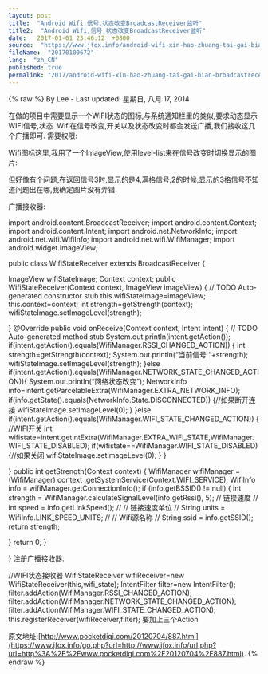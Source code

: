 ```yaml
---
layout: post
title:  "Android Wifi,信号,状态改变BroadcastReceiver监听"
title2:  "Android Wifi,信号,状态改变BroadcastReceiver监听"
date:   2017-01-01 23:46:12  +0800
source:  "https://www.jfox.info/android-wifi-xin-hao-zhuang-tai-gai-bian-broadcastreceiver-jian-ting.html"
fileName:  "20170100672"
lang:  "zh_CN"
published: true
permalink: "2017/android-wifi-xin-hao-zhuang-tai-gai-bian-broadcastreceiver-jian-ting.html"
---
```

{% raw %}
By Lee - Last updated: 星期日, 八月 17, 2014

在做的项目中需要显示一个WIFI状态的图标,与系统通知栏里的类似,要求动态显示WIFI信号,状态.
Wifi在信号改变,开关以及状态改变时都会发送广播,我们接收这几个广播即可.
需要权限:

<uses-permission android:name=”android.permission.ACCESS_WIFI_STATE” />
<uses-permission android:name=”android.permission.ACCESS_NETWORK_STATE” />
Wifi图标这里,我用了一个ImageView,使用level-list来在信号改变时切换显示的图片:

<?xml version=”1.0″ encoding=”utf-8″?>
<level-list xmlns:android=”http://schemas.android.com/apk/res/android” >

<item
android:maxLevel=”0″
android:drawable=”@drawable/stateitems_wifi_0″
android:minLevel=”0″/>
<item
android:drawable=”@drawable/stateitems_wifi_1″
android:maxLevel=”1″
android:minLevel=”1″/>
<item
android:drawable=”@drawable/stateitems_wifi_2″
android:maxLevel=”2″
android:minLevel=”2″/>
<item
android:drawable=”@drawable/stateitems_wifi_3″
android:maxLevel=”3″
android:minLevel=”3″/>
<item
android:drawable=”@drawable/stateitems_wifi_4″
android:maxLevel=”4″
android:minLevel=”4″/>

</level-list>
但好像有个问题,在返回信号3时,显示的是4,满格信号,2的时候,显示的3格信号不知道问题出在哪,我确定图片没有弄错.

广播接收器:

import android.content.BroadcastReceiver;
import android.content.Context;
import android.content.Intent;
import android.net.NetworkInfo;
import android.net.wifi.WifiInfo;
import android.net.wifi.WifiManager;
import android.widget.ImageView;

public class WifiStateReceiver extends BroadcastReceiver {

ImageView wifiStateImage;
Context context;
public WifiStateReceiver(Context context, ImageView imageView) {
// TODO Auto-generated constructor stub
this.wifiStateImage=imageView;
this.context=context;
int strength=getStrength(context);
wifiStateImage.setImageLevel(strength);

}
@Override
public void onReceive(Context context, Intent intent) {
// TODO Auto-generated method stub
System.out.println(intent.getAction());
if(intent.getAction().equals(WifiManager.RSSI_CHANGED_ACTION))
{
int strength=getStrength(context);
System.out.println(“当前信号 “+strength);
wifiStateImage.setImageLevel(strength);
}else if(intent.getAction().equals(WifiManager.NETWORK_STATE_CHANGED_ACTION)){
System.out.println(“网络状态改变”);
NetworkInfo info=intent.getParcelableExtra(WifiManager.EXTRA_NETWORK_INFO);
if(info.getState().equals(NetworkInfo.State.DISCONNECTED))
{//如果断开连接
wifiStateImage.setImageLevel(0);
}
}else if(intent.getAction().equals(WifiManager.WIFI_STATE_CHANGED_ACTION))
{
//WIFI开关
int wifistate=intent.getIntExtra(WifiManager.EXTRA_WIFI_STATE,WifiManager.WIFI_STATE_DISABLED);
if(wifistate==WifiManager.WIFI_STATE_DISABLED)
{//如果关闭
wifiStateImage.setImageLevel(0);
}
}

}
public int getStrength(Context context)
{
WifiManager wifiManager = (WifiManager) context
.getSystemService(Context.WIFI_SERVICE);
WifiInfo info = wifiManager.getConnectionInfo();
if (info.getBSSID() != null) {
int strength = WifiManager.calculateSignalLevel(info.getRssi(), 5);
// 链接速度
// int speed = info.getLinkSpeed();
// // 链接速度单位
// String units = WifiInfo.LINK_SPEED_UNITS;
// // Wifi源名称
// String ssid = info.getSSID();
return strength;

}
return 0;
}

}
注册广播接收器:

//WIFI状态接收器
WifiStateReceiver wifiReceiver=new WifiStateReceiver(this,wifi_state);
IntentFilter filter=new IntentFilter();
filter.addAction(WifiManager.RSSI_CHANGED_ACTION);
filter.addAction(WifiManager.NETWORK_STATE_CHANGED_ACTION);
filter.addAction(WifiManager.WIFI_STATE_CHANGED_ACTION);
this.registerReceiver(wifiReceiver,filter);
要加上三个Action

原文地址:[http://www.pocketdigi.com/20120704/887.html](https://www.jfox.info/go.php?url=http://www.jfox.info/url.php?url=http%3A%2F%2Fwww.pocketdigi.com%2F20120704%2F887.html).
{% endraw %}
